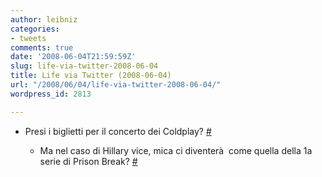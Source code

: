 ```yaml
---
author: leibniz
categories:
- tweets
comments: true
date: '2008-06-04T21:59:59Z'
slug: life-via-twitter-2008-06-04
title: Life via Twitter (2008-06-04)
url: "/2008/06/04/life-via-twitter-2008-06-04/"
wordpress_id: 2813

---
```

* Presi i biglietti per il concerto dei Coldplay? [#](http://twitter.com/leibniz/statuses/826635208)

	
  * Ma nel caso di Hillary vice, mica ci diventerà  come quella della 1a serie di Prison Break? [#](http://twitter.com/leibniz/statuses/827072282)


